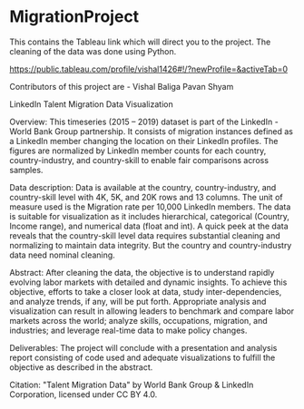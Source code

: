 # MigrationProject
This contains the Tableau link which will direct you to the project. 
The cleaning of the data was done using Python.

https://public.tableau.com/profile/vishal1426#!/?newProfile=&activeTab=0 


Contributors of this project are - 
Vishal Baliga
Pavan Shyam

LinkedIn Talent Migration Data Visualization

Overview:
This timeseries (2015 – 2019) dataset is part of the LinkedIn - World Bank Group partnership. It consists of migration instances defined as a LinkedIn member changing the location on their LinkedIn profiles. The figures are normalized by LinkedIn member counts for each country, country-industry, and country-skill to enable fair comparisons across samples.

Data description:
Data is available at the country, country-industry, and country-skill level with 4K, 5K, and 20K rows and 13 columns. The unit of measure used is the Migration rate per 10,000 LinkedIn members. The data is suitable for visualization as it includes hierarchical, categorical (Country, Income range), and numerical data (float and int). A quick peek at the data reveals that the country-skill level data requires substantial cleaning and normalizing to maintain data integrity. But the country and country-industry data need nominal cleaning.

Abstract:
After cleaning the data, the objective is to understand rapidly evolving labor markets with detailed and dynamic insights. To achieve this objective, efforts to take a closer look at data, study inter-dependencies, and analyze trends, if any, will be put forth. Appropriate analysis and visualization can result in allowing leaders to benchmark and compare labor markets across the world; analyze skills, occupations, migration, and industries; and leverage real-time data to make policy changes. 

Deliverables:
The project will conclude with a presentation and analysis report consisting of code used and adequate visualizations to fulfill the objective as described in the abstract.


Citation:
"Talent Migration Data" by World Bank Group & LinkedIn Corporation, licensed under CC BY 4.0.



